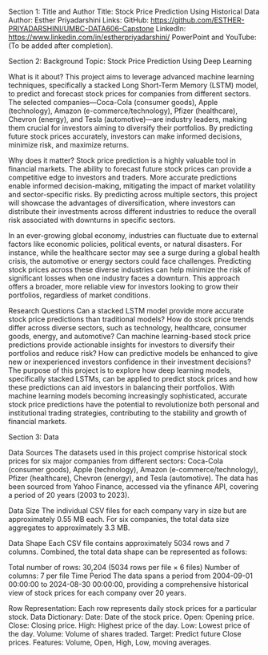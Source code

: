 Section 1: Title and Author
Title: Stock Price Prediction Using Historical Data
Author: Esther Priyadarshini
Links:
GitHub: https://github.com/ESTHER-PRIYADARSHINI/UMBC-DATA606-Capstone
LinkedIn: https://www.linkedin.com/in/estherpriyadarshini/
PowerPoint and YouTube: (To be added after completion).

Section 2: Background
Topic: Stock Price Prediction Using Deep Learning

What is it about?
This project aims to leverage advanced machine learning techniques, specifically a stacked Long Short-Term Memory (LSTM) model, to predict and forecast stock prices for companies from different sectors. The selected companies—Coca-Cola (consumer goods), Apple (technology), Amazon (e-commerce/technology), Pfizer (healthcare), Chevron (energy), and Tesla (automotive)—are industry leaders, making them crucial for investors aiming to diversify their portfolios. By predicting future stock prices accurately, investors can make informed decisions, minimize risk, and maximize returns.

Why does it matter?
Stock price prediction is a highly valuable tool in financial markets. The ability to forecast future stock prices can provide a competitive edge to investors and traders. More accurate predictions enable informed decision-making, mitigating the impact of market volatility and sector-specific risks. By predicting across multiple sectors, this project will showcase the advantages of diversification, where investors can distribute their investments across different industries to reduce the overall risk associated with downturns in specific sectors.

In an ever-growing global economy, industries can fluctuate due to external factors like economic policies, political events, or natural disasters. For instance, while the healthcare sector may see a surge during a global health crisis, the automotive or energy sectors could face challenges. Predicting stock prices across these diverse industries can help minimize the risk of significant losses when one industry faces a downturn. This approach offers a broader, more reliable view for investors looking to grow their portfolios, regardless of market conditions.

Research Questions
Can a stacked LSTM model provide more accurate stock price predictions than traditional models?
How do stock price trends differ across diverse sectors, such as technology, healthcare, consumer goods, energy, and automotive?
Can machine learning-based stock price predictions provide actionable insights for investors to diversify their portfolios and reduce risk?
How can predictive models be enhanced to give new or inexperienced investors confidence in their investment decisions?
The purpose of this project is to explore how deep learning models, specifically stacked LSTMs, can be applied to predict stock prices and how these predictions can aid investors in balancing their portfolios. With machine learning models becoming increasingly sophisticated, accurate stock price predictions have the potential to revolutionize both personal and institutional trading strategies, contributing to the stability and growth of financial markets.


Section 3: Data

Data Sources
The datasets used in this project comprise historical stock prices for six major companies from different sectors: Coca-Cola (consumer goods), Apple (technology), Amazon (e-commerce/technology), Pfizer (healthcare), Chevron (energy), and Tesla (automotive). The data has been sourced from Yahoo Finance, accessed via the yfinance API, covering a period of 20 years (2003 to 2023).

Data Size
The individual CSV files for each company vary in size but are approximately 0.55 MB each. For six companies, the total data size aggregates to approximately 3.3 MB.

Data Shape
Each CSV file contains approximately 5034 rows and 7 columns. Combined, the total data shape can be represented as follows:

Total number of rows: 30,204 (5034 rows per file × 6 files)
Number of columns: 7 per file
Time Period
The data spans a period from 2004-09-01 00:00:00 to 2024-08-30 00:00:00, providing a comprehensive historical view of stock prices for each company over 20 years.

Row Representation: Each row represents daily stock prices for a particular stock.
Data Dictionary:
Date: Date of the stock price.
Open: Opening price.
Close: Closing price.
High: Highest price of the day.
Low: Lowest price of the day.
Volume: Volume of shares traded.
Target: Predict future Close prices.
Features: Volume, Open, High, Low, moving averages.

